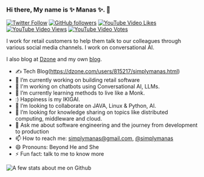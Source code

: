 ### Hi there, My name is ✨ Manas ✨.  👋


[![Twitter Follow](https://img.shields.io/twitter/follow/simplymanas?style=social)](https://twitter.com/simplymanas)
[![GitHub followers](https://img.shields.io/github/followers/simplymanas?label=Follow&style=social)](https://github.com/simplymanas)
[![YouTube Video Likes](https://img.shields.io/youtube/likes/jl8hv7MlZj8?style=social)](https://www.youtube.com/channel/UC8icclDBho-0-_jAXXt_gfQ?view_as=subscriber)
[![YouTube Video Views](https://img.shields.io/youtube/views/jl8hv7MlZj8?style=social)](https://www.youtube.com/channel/UC8icclDBho-0-_jAXXt_gfQ?view_as=subscriber)
[![YouTube Video Votes](https://img.shields.io/youtube/likes/jl8hv7MlZj8?style=social&withDislikes)](https://www.youtube.com/channel/UC8icclDBho-0-_jAXXt_gfQ?view_as=subscriber)



I work for retail customers to help them talk to our colleagues through various social media channels. I work on conversational AI. 

I also blog at [Dzone](https://dzone.com/users/815217/simplymanas.html) and my own [blog](https://simplymanas.github.io/blogs/). 


<!--
**simplymanas/simplymanas** is a ✨ _special_ ✨ repository because its `README.md` (this file) appears on your GitHub profile. -->



- ✍️ Tech Blog(https://dzone.com/users/815217/simplymanas.html)
- 🔭 I’m currently working on building retail software
- 🤖 I'm working on chatbots using Conversational AI, LLMs.
- 🌱 I’m currently learning methods to live like a Monk.
-  :) Happiness is my IKIGAI.
- 👯 I’m looking to collaborate on  JAVA, Linux & Python, AI.
- 🤔 I’m looking for knowledge sharing on topics like distributed computing, middleware and cloud. 
- 💬 Ask me about software engineering and the journey from development to production
- 📫 How to reach me: [simplymanas@gmail.com](mailto:simplymanas@gmail.com), [@simplymanas](https://twitter.com/simplymanas)
- 😄 Pronouns: Beyond He and She
- ⚡ Fun fact: talk to me to know more 

![A few stats about me on Github](https://github-readme-stats.vercel.app/api?username=simplymanas&show_icons=true)
